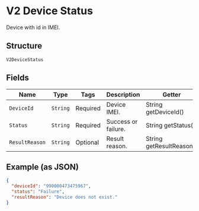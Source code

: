 
# V2 Device Status

Device with id in IMEI.

## Structure

`V2DeviceStatus`

## Fields

| Name | Type | Tags | Description | Getter | Setter |
|  --- | --- | --- | --- | --- | --- |
| `DeviceId` | `String` | Required | Device IMEI. | String getDeviceId() | setDeviceId(String deviceId) |
| `Status` | `String` | Required | Success or failure. | String getStatus() | setStatus(String status) |
| `ResultReason` | `String` | Optional | Result reason. | String getResultReason() | setResultReason(String resultReason) |

## Example (as JSON)

```json
{
  "deviceId": "990000473475967",
  "status": "Failure",
  "resultReason": "Device does not exist."
}
```

